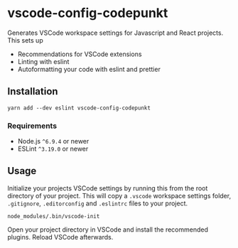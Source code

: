 # vscode-config-codepunkt

Generates VSCode workspace settings for Javascript and React projects. This sets up

- Recommendations for VSCode extensions
- Linting with eslint
- Autoformatting your code with eslint and prettier

## Installation

```
yarn add --dev eslint vscode-config-codepunkt
```

### Requirements

- Node.js `^6.9.4` or newer
- ESLint `^3.19.0` or newer

## Usage

Initialize your projects VSCode settings by running this from the root directory of your project.
This will copy a `.vscode` workspace settings folder, `.gitignore`, `.editorconfig` and `.eslintrc` files to your project.

```
node_modules/.bin/vscode-init
````

Open your project directory in VSCode and install the recommended plugins. Reload VSCode afterwards.
